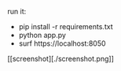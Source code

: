 run it:
+ pip install -r requirements.txt
+ python app.py
+ surf https://localhost:8050

[[screenshot][./screenshot.png]]
